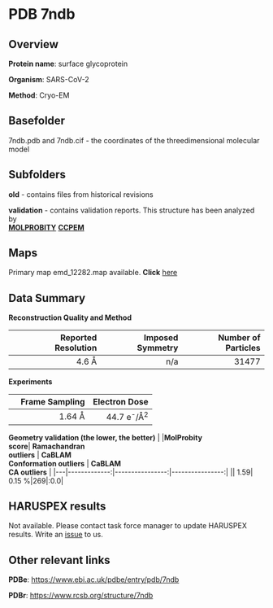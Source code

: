 # PDB 7ndb

## Overview

**Protein name**: surface glycoprotein

**Organism**: SARS-CoV-2

**Method**: Cryo-EM



## Basefolder

7ndb.pdb and 7ndb.cif - the coordinates of the threedimensional molecular model

## Subfolders



**old** - contains files from historical revisions

**validation** - contains validation reports. This structure has been analyzed by <br>  [**MOLPROBITY**](https://github.com/thorn-lab/coronavirus_structural_task_force/tree/master/pdb/surface_glycoprotein/SARS-CoV-2/7ndb/validation/molprobity)   [**CCPEM**](https://github.com/thorn-lab/coronavirus_structural_task_force/tree/master/pdb/surface_glycoprotein/SARS-CoV-2/7ndb/validation/ccpem-validation) 



## Maps

Primary map emd_12282.map available. **Click** [here](http://ftp.wwpdb.org/pub/emdb/structures/EMD-12282/map/) 

## Data Summary
**Reconstruction Quality and Method**

|   | Reported Resolution | Imposed Symmetry | Number of Particles |
|---|-------------:|----------------:|--------------:|
|   |4.6 Å|n/a|31477|

**Experiments**

|   | Frame Sampling | Electron Dose |
|---|-------------:|----------------:|
|   |1.64 Å|44.7 e<sup>-</sup>/Å<sup>2</sup>|

**Geometry validation (the lower, the better)**
|   |**MolProbity<br>score**| **Ramachandran<br>outliers** | **CaBLAM<br>Conformation outliers** | **CaBLAM<br>CA outliers** |
|---|-------------:|----------------:|----------------:|
||  1.59|  0.15 %|269|:0.0|

## HARUSPEX results

Not available. Please contact task force manager to update HARUSPEX results. Write an [issue](https://github.com/thorn-lab/coronavirus_structural_task_force/issues) to us.

## Other relevant links 
**PDBe**:  https://www.ebi.ac.uk/pdbe/entry/pdb/7ndb
 
**PDBr**: https://www.rcsb.org/structure/7ndb 
